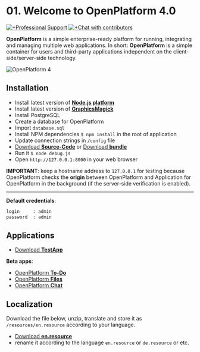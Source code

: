 # 01. Welcome to __OpenPlatform 4.0__

[![+Professional Support](https://www.totaljs.com/img/badge-support.svg)](https://www.totaljs.com/support/) [![+Chat with contributors](https://www.totaljs.com/img/badge-chat.svg)](https://messenger.totaljs.com)

__OpenPlatform__ is a simple enterprise-ready platform for running, integrating and managing multiple web applications. In short: __OpenPlatform__ is a simple container for users and third-party applications independent on the client-side/server-side technology.

![OpenPlatform 4](/download/B20190112T000000013.jpg)

## Installation

- Install latest version of [__Node.js platform__](https://nodejs.org/en/)
- Install latest version of [__GraphicsMagick__](http://www.graphicsmagick.org/)
- Install PostgreSQL
- Create a database for OpenPlatform
- Import `database.sql`
- Install NPM dependencies `$ npm install` in the root of application
- Update connection strings in `/config` file
- [Download __Source-Code__](https://github.com/totaljs/openplatform) or [Download __bundle__](https://github.com/totaljs/openplatform-bundle)
- Run it `$ node debug.js`
- Open `http://127.0.0.1:8000` in your web browser

__IMPORTANT__: keep a hostname address to `127.0.0.1` for testing because OpenPlatform checks the __origin__ between OpenPlatform and Application for OpenPlatform in the background (if the server-side verification is enabled).

---

__Default credentials__:

```html
login     : admin
password  : admin
```

## Applications

- [Download __TestApp__](https://github.com/totaljs/openplatform-application)

__Beta apps__:

- [OpenPlatform __To-Do__](https://github.com/totaljs/openplatform-todo)
- [OpenPlatform __Files__](https://github.com/totaljs/openplatform-files)
- [OpenPlatform __Chat__](https://github.com/totaljs/openplatform-chat)

## Localization

Download the file below, unzip, translate and store it as `/resources/en.resource` according to your language.

- [Download __en.resource__](https://github.com/totaljs/openplatform/blob/master/en.resource)
- rename it according to the language `en.resource` or `de.resource` or etc.